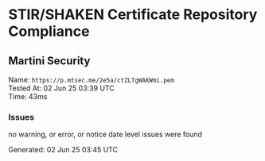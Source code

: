 # STIR/SHAKEN Certificate Repository Compliance

## Martini Security

Name: `https://p.mtsec.me/2e5a/ctZLTgWAKWmi.pem`\
Tested At: 02 Jun 25 03:39 UTC\
Time: 43ms

### Issues

no warning, or error, or notice date level issues were found

Generated: 02 Jun 25 03:45 UTC